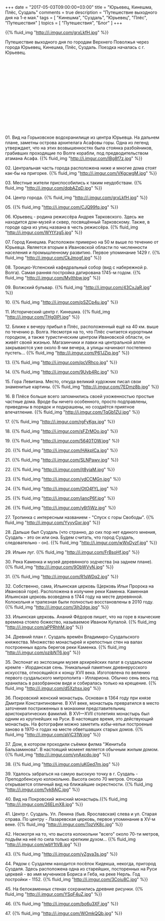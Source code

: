 +++
date = "2017-05-03T09:00:00+03:00"
title = "Юрьевец, Кинешма, Плёс, Суздаль"
comments = true
description = "Путешествие выходного дня на 1-е мая."
tags = [ "Кинешма", "Суздаль", "Юрьевец", "Плёс", "Путешествия" ]
topics = [ "Путешествия", "Блог" ]
+++

{{% fluid_img "http://i.imgur.com/grxLkfH.jpg" %}}

Путешествие выходного дня по городам Верхнего Поволжья через города Юрьевец, Кинешма, Плёс, Суздаль. Поездка началась с г. Юрьевец. 

<!--more-->

<div style="height: 230px;" id="mapid"></div>

<script type="text/javascript">
var mymap = L.map('mapid').setView([57.0, 41.76375], 7);
var yur = L.marker([57.2863, 43.0805]).addTo(mymap);
yur.bindPopup("<b>Юрьевец</b>");
var kin = L.marker([57.4454, 42.1683]).addTo(mymap);
kin.bindPopup("<b>Кинешма</b>");
var ple = L.marker([57.458, 41.5227]).addTo(mymap);
ple.bindPopup("<b>Плёс</b>");
var suz = L.marker([56.4242, 40.447]).addTo(mymap);
suz.bindPopup("<b>Суздаль</b>");
</script>

<script type="text/javascript">
    L.tileLayer('https://api.mapbox.com/styles/v1/dagapof/cj2cfjilv008o2spj2thl5bg6/tiles/256/{z}/{x}/{y}?access_token=pk.eyJ1IjoiZGFnYXBvZiIsImEiOiJjajJjZWZyMGEwMDJtMnFwYTFlbm1wcXAxIn0.BtYIdLb7b3uWjinn1UEWKQ', {
    attribution: 'Map data &copy; <a href="http://openstreetmap.org">OpenStreetMap</a> contributors, <a href="http://creativecommons.org/licenses/by-sa/2.0/">CC-BY-SA</a>, Imagery © <a href="http://mapbox.com">Mapbox</a>'
}).addTo(mymap);

</script>

01\. Вид на Горьковское водохранилище из центра Юрьевца. На дальнем плане, заметны острова архипелага Асафовы горы. Одна из легенд утверждает, что на этих возвышенностях была стоянка разбойников, грабивших проходящие по Волге корабли, под предводительством атамана Асафа.
{{% fluid_img "http://i.imgur.com/lBg8f7z.jpg" %}}

02\. Центральная часть города расположена ниже и многие дома стоят как-бы на пригорке. 
{{% fluid_img "http://i.imgur.com/VKgcwgM.jpg" %}}

03\. Местные жители приспособились к таким неудобствам.
{{% fluid_img "http://i.imgur.com/dqbAZqD.jpg" %}}

04\. Центр города. 
{{% fluid_img "http://i.imgur.com/grxLkfH.jpg" %}}

05\. 
{{% fluid_img "http://i.imgur.com/CJQ99fq.jpg" %}}

06\. Юрьевец - родина режиссёра Андрея Тарковского. Здесь же находится дом-музей и сквер, посвящённый Тарковскому. Также, в городе одна из улиц названа в честь режиссёра. 
{{% fluid_img "http://i.imgur.com/WYtYzg5.jpg" %}}

07\. Город Кинешма. Расположен примерно на 50 м выше по течению от Юрьевца. Является вторым в Ивановской области по численности населения и промышленному развитию. Первое упоминание 1429 г.
{{% fluid_img "http://i.imgur.com/CkJmogf.jpg" %}}

08\. Троицко-Успенский кафедральный собор (вид с набережной р. Волга). Самая ранняя постройка датирована 1745-м годом. 
{{% fluid_img "http://i.imgur.com/MvIthbw.jpg" %}}

09\. Волжский бульвар. 
{{% fluid_img "http://i.imgur.com/43CxJaR.jpg" %}}

10\. 
{{% fluid_img "http://i.imgur.com/pSZCp4u.jpg" %}}

11\. Исторический центр г. Кинешма. 
{{% fluid_img "http://i.imgur.com/THg0lPl.jpg" %}}

12\. Ближе к вечеру прибыл в Плёс, расположенный ещё на 40 км. выше по течению р. Волга. Несмотря на то, что Плёс считается курортным городком, а также туристическим центром Ивановской области, он живёт своей жизнью. Магазинчики и лавки на центральной аллее закрываются уже около 8-ми вечера, а улицы начинают постепенно пустеть…
{{% fluid_img "http://i.imgur.com/P61JZiq.jpg" %}}

13\. 
{{% fluid_img "http://i.imgur.com/pcVRhco.jpg" %}}

14\. 
{{% fluid_img "http://i.imgur.com/9Uvb4Rc.jpg" %}}

15\. Гора Левитана. Место, откуда великий художник писал свои знаменитые картины. 
{{% fluid_img "http://i.imgur.com/7EDmz8b.jpg" %}}

16\. В Плёсе больше всего запомнились своей ухоженностью простые частные дома. Вроде бы ничего особенного, просто подправлены, приведены в порядок и подкрашены, но создаётся приятное впечатление. 
{{% fluid_img "http://i.imgur.com/TqGb1ZU.jpg" %}}

17\. 
{{% fluid_img "http://i.imgur.com/rgFyKgx.jpg" %}}

18\. 
{{% fluid_img "http://i.imgur.com/sFZrMOo.jpg" %}}

19\. 
{{% fluid_img "http://i.imgur.com/5640TOW.jpg" %}}

20\. 
{{% fluid_img "http://i.imgur.com/HAkpICa.jpg" %}}

21\.
{{% fluid_img "http://i.imgur.com/SLNPawv.jpg" %}}

22\.
{{% fluid_img "http://i.imgur.com/jt8yjaM.jpg" %}}

23\.
{{% fluid_img "http://i.imgur.com/ydCCMGn.jpg" %}}

24\.
{{% fluid_img "http://i.imgur.com/OtO4fYL.jpg" %}}

25\.
{{% fluid_img "http://i.imgur.com/jancP6f.jpg" %}}

26\.
{{% fluid_img "http://i.imgur.com/y6t1iWz.jpg" %}}

27\. Тропинка с интересным названием - "Спуск с горы Свободы".
{{% fluid_img "http://i.imgur.com/YyyvGxr.jpg" %}}

28\. Дальше был Суздаль (что странно, до сих пор нет единого мнения, Суздаль - это он или она. Будем считать, что город Суздаль, следовательно - он). 
{{% fluid_img "http://i.imgur.com/wWxDyzf.jpg" %}}

29\. Ильин луг. 
{{% fluid_img "http://i.imgur.com/FrBsoHf.jpg" %}}

30\. Река Каменка и музей деревянного зодчества (на заднем плане). 
{{% fluid_img "http://i.imgur.com/9ObWVyN.jpg" %}}

31\.
{{% fluid_img "http://i.imgur.com/R1sWDq2.jpg" %}}

32\. Собственно, сама, Ильинская церковь (Церковь Ильи Пророка на Ивановой горе). Расположена в излучине реки Каменка. Каменная Ильинская церковь возведена в 1744 году на месте деревянной. Колокольня и трапезная были полностью восстановлены в 2010 году.
{{% fluid_img "http://i.imgur.com/3jh2dgx.jpg" %}}

33\. Ильинская церковь. Ананий Фёдоров пишет, что на горе в языческие времена стояло божество, называемое Иваном Купалой. 
{{% fluid_img "http://i.imgur.com/aPPRhhM.jpg" %}}

34\. Древний план г. Суздаль времён Владимиро-Суздальского княжества. Множество монастырей и крепостных стен на валах построенных вдоль берегов реки Каменка.
{{% fluid_img "http://i.imgur.com/ozibNT6.jpg" %}}

35\. Экспонат из экспозиции музея архирейских палат в суздальском кремле - Иорданская сень. Уникальный памятник древнерусского искусства, относящийся к концу XVII века. Изготовлена по велению первого суздальского митрополита - Иллариона. Обычно сень весь год хранилась в разобранном виде и собиралась только на крещение.
{{% fluid_img "http://i.imgur.com/d5Xzhsx.jpg" %}}

36\. Покровский женский монастырь.  Основан в 1364 году при князе Дмитрии Константиновиче. В XVI веке,  монастырь превратился в место заточения постриженных в монахини представительниц аристократических фамилий. В XVI—XVII столетиях монастырь был одним из крупнейших на Руси. В настоящее время, это  действующий монастырь. На фотографии можно заметить избы-кельи построеные заново в 1970-х годах на месте обветшавших старых домов.
{{% fluid_img "http://i.imgur.com/aVjC31W.jpg" %}}

37\. Дом, в котором проходили съёмки филма "Женитьба Бальзаминова". В настоящий момент является обычным жилым домом. 
{{% fluid_img "http://i.imgur.com/ynAxcdo.jpg" %}}

38\.
{{% fluid_img "http://i.imgur.com/uKGed7m.jpg" %}}

39\. Удалось забраться на самую высокую точку в г. Суздаль -  Преподобенскую колокольню. Высота около 70 метров. Отсюда открывается отличный вид на ближайшие окрестности. 
{{% fluid_img "http://i.imgur.com/1yk8AjC.jpg" %}}


40\. Вид на Покровский женский монастырь.{{% fluid_img "http://i.imgur.com/26ELmX8.jpg" %}}

41\. Центр г. Суздаль. Ул. Ленина (быв. Ярославская) слева и ул. Старая справа. По центру - Лазаревская церковь, первое упоминание в XV-м веке. 
{{% fluid_img "http://i.imgur.com/TpzVK8c.jpg" %}}

42\. Несмотря на то, что высота колокольни "всего" около 70-ти метров, подъём на неё по сила только крепким духом…
{{% fluid_img "http://i.imgur.com/wbY1tVB.jpg" %}}

43\.
{{% fluid_img "http://i.imgur.com/yZgya3s.jpg" %}}

44\. Рядом с Суздалем находится посёлок Кидекша, некогда, пригород Суздаля. Здесь расположена одна из старейших, посторенных на Руси церквей - во имя мучеников Бориса и Геба, на реке Нерль. Год постройки - 1152.
{{% fluid_img "http://i.imgur.com/3Coiu8C.jpg" %}}

45\. На белокаменных стенах сохранились древние рисунки. 
{{% fluid_img "http://i.imgur.com/YSqF4uZ.jpg" %}}

46\.
{{% fluid_img "http://i.imgur.com/bo6u3XF.jpg" %}}

47\.
{{% fluid_img "http://i.imgur.com/WOmkQQb.jpg" %}}